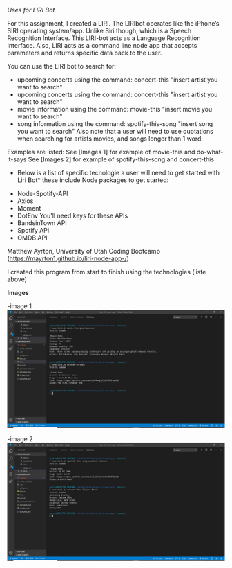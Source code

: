 *Uses for LIRI Bot*

For this assignment, I created a LIRI. The LIRIbot operates like the iPhone’s SIRI operating system/app. Unlike Siri though, which is a Speech Recognition Interface. This LIRI-bot acts as a Language Recognition Interface. Also, LIRI acts as a command line node app that accepts parameters and returns specific data back to the user.

You can use the LIRI bot to search for:
- upcoming concerts using the command: concert-this "insert artist you want to search"
- upcoming concerts using the command: concert-this "insert artist you want to search" 
- movie information using the command: movie-this "insert movie you want to search"
- song information using the command: spotify-this-song "insert song you want to search"
Also note that a user will need to use quotations when searching for artists movies, and songs longer than 1 word.

Examples are listed: See [Images 1] for example of movie-this and do-what-it-says
         See [Images 2] for example of spotify-this-song and concert-this

* Below is a list of specific tecnologie a user will need to get started with Liri Bot*
these include Node packages to get started:
- Node-Spotify-API
- Axios
- Moment
- DotEnv
You'll need keys for these APIs
- BandsinTown API 
- Spotify API
- OMDB API

Matthew Ayrton, University of Utah Coding Bootcamp (https://mayrton1.github.io/liri-node-app-/)

I created this program from start to finish using the technologies (liste above)

**Images**

-image 1
![](images/liri-bot.png)

-image 2
![](images/liri-bot.png%202.png)


